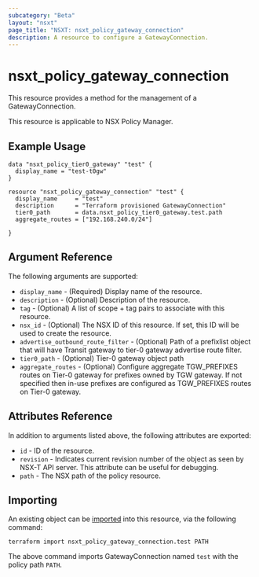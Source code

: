 ```yaml
---
subcategory: "Beta"
layout: "nsxt"
page_title: "NSXT: nsxt_policy_gateway_connection"
description: A resource to configure a GatewayConnection.
---
```


# nsxt_policy_gateway_connection

This resource provides a method for the management of a GatewayConnection.

This resource is applicable to NSX Policy Manager.

## Example Usage

```hcl
data "nsxt_policy_tier0_gateway" "test" {
  display_name = "test-t0gw"
}

resource "nsxt_policy_gateway_connection" "test" {
  display_name     = "test"
  description      = "Terraform provisioned GatewayConnection"
  tier0_path       = data.nsxt_policy_tier0_gateway.test.path
  aggregate_routes = ["192.168.240.0/24"]

}
```

## Argument Reference

The following arguments are supported:

* `display_name` - (Required) Display name of the resource.
* `description` - (Optional) Description of the resource.
* `tag` - (Optional) A list of scope + tag pairs to associate with this resource.
* `nsx_id` - (Optional) The NSX ID of this resource. If set, this ID will be used to create the resource.
* `advertise_outbound_route_filter` - (Optional) Path of a prefixlist object that will have Transit gateway to tier-0 gateway advertise route filter.
* `tier0_path` - (Optional) Tier-0 gateway object path
* `aggregate_routes` - (Optional) Configure aggregate TGW_PREFIXES routes on Tier-0 gateway for prefixes owned by TGW gateway.
If not specified then in-use prefixes are configured as TGW_PREFIXES routes on Tier-0 gateway.



## Attributes Reference

In addition to arguments listed above, the following attributes are exported:

* `id` - ID of the resource.
* `revision` - Indicates current revision number of the object as seen by NSX-T API server. This attribute can be useful for debugging.
* `path` - The NSX path of the policy resource.

## Importing

An existing object can be [imported][docs-import] into this resource, via the following command:

[docs-import]: https://www.terraform.io/cli/import

```
terraform import nsxt_policy_gateway_connection.test PATH
```

The above command imports GatewayConnection named `test` with the policy path `PATH`.
